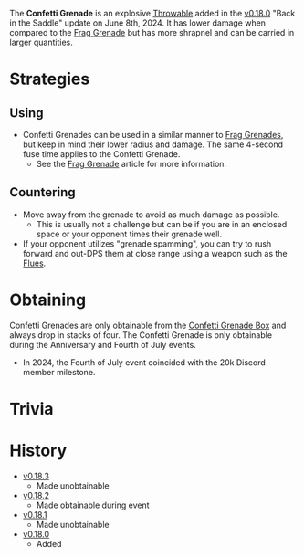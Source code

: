<Stub/>
<Event/>

The **Confetti Grenade** is an explosive [Throwable](/throwables) added in the [v0.18.0](https://github.com/HasangerGames/suroi/releases/tag/v0.18.0) "Back in the Saddle" update on June 8th, 2024. It has lower damage when compared to the [Frag Grenade](/throwables/frag_grenade) but has more shrapnel and can be carried in larger quantities.

# Strategies
## Using
- Confetti Grenades can be used in a similar manner to [Frag Grenades](/throwables/frag_grenade), but keep in mind their lower radius and damage. The same 4-second fuse time applies to the Confetti Grenade.
  - See the [Frag Grenade](/throwables/frag_grenade) article for more information.

## Countering
- Move away from the grenade to avoid as much damage as possible.
  - This is usually not a challenge but can be if you are in an enclosed space or your opponent times their grenade well.
- If your opponent utilizes "grenade spamming", you can try to rush forward and out-DPS them at close range using a weapon such as the [Flues](/weapons/guns/flues).

# Obtaining
Confetti Grenades are only obtainable from the [Confetti Grenade Box](/obstacles/confetti_grenade_box) and always drop in stacks of four. The Confetti Grenade is only obtainable during the Anniversary and Fourth of July events.
  - In 2024, the Fourth of July event coincided with the 20k Discord member milestone.

# Trivia

# History

- [v0.18.3](https://github.com/HasangerGames/suroi/releases/tag/v0.18.3)
  - Made unobtainable
- [v0.18.2](https://github.com/HasangerGames/suroi/releases/tag/v0.18.2)
  - Made obtainable during event
- [v0.18.1](https://github.com/HasangerGames/suroi/releases/tag/v0.18.1)
  - Made unobtainable
- [v0.18.0](https://github.com/HasangerGames/suroi/releases/tag/v0.18.0)
  - Added
